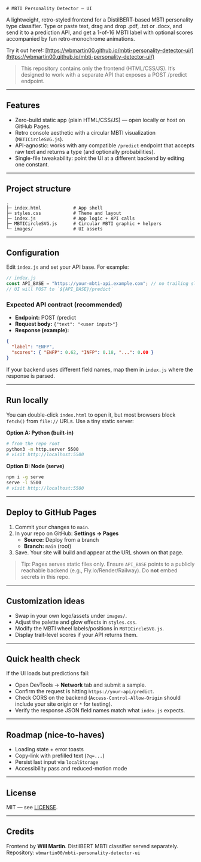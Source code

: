 	# MBTI Personality Detector — UI

A lightweight, retro-styled frontend for a DistilBERT-based MBTI personality type classifier. Type or paste text, drag and drop .pdf, .txt or .docx, and send it to a prediction API, and get a 1-of-16 MBTI label with optional scores accompanied by fun retro-monochrome animations.

Try it out here!: [https://wbmartin00.github.io/mbti-personality-detector-ui/](https://wbmartin00.github.io/mbti-personality-detector-ui/)

> This repository contains only the frontend (HTML/CSS/JS). It’s designed to work with a separate API that exposes a POST /predict endpoint.

---

##  Features
- Zero-build static app (plain HTML/CSS/JS) — open locally or host on GitHub Pages.
- Retro console aesthetic with a circular MBTI visualization (`MBTICircleSVG.js`).
- API-agnostic: works with any compatible `/predict` endpoint that accepts raw text and returns a type (and optionally probabilities).
- Single-file tweakability: point the UI at a different backend by editing one constant.

---

##  Project structure

```
.
├─ index.html            # App shell
├─ styles.css            # Theme and layout
├─ index.js              # App logic + API calls
├─ MBTICircleSVG.js      # Circular MBTI graphic + helpers
└─ images/               # UI assets
```

---

##  Configuration

Edit `index.js` and set your API base. For example:

```js
// index.js
const API_BASE = "https://your-mbti-api.example.com"; // no trailing slash
// UI will POST to `${API_BASE}/predict`
```

### Expected API contract (recommended)
- **Endpoint:** POST /predict
- **Request body:** `{"text": "<user input>"}`
- **Response (example):**
```json
{
  "label": "ENFP",
  "scores": { "ENFP": 0.62, "INFP": 0.18, "...": 0.00 }
}
```

If your backend uses different field names, map them in `index.js` where the response is parsed.

---

##  Run locally

You can double-click `index.html` to open it, but most browsers block `fetch()` from `file://` URLs. Use a tiny static server:

**Option A: Python (built-in)**
```bash
# from the repo root
python3 -m http.server 5500
# visit http://localhost:5500
```

**Option B: Node (serve)**
```bash
npm i -g serve
serve -l 5500
# visit http://localhost:5500
```

---

##  Deploy to GitHub Pages
1. Commit your changes to `main`.
2. In your repo on GitHub: **Settings → Pages**
   - **Source:** Deploy from a branch
   - **Branch:** `main` (root)
3. Save. Your site will build and appear at the URL shown on that page.

> Tip: Pages serves static files only. Ensure `API_BASE` points to a publicly reachable backend (e.g., Fly.io/Render/Railway). Do **not** embed secrets in this repo.

---

##  Customization ideas
- Swap in your own logo/assets under `images/`.
- Adjust the palette and glow effects in `styles.css`.
- Modify the MBTI wheel labels/positions in `MBTICircleSVG.js`.
- Display trait-level scores if your API returns them.

---

##  Quick health check

If the UI loads but predictions fail:
- Open DevTools → **Network** tab and submit a sample.
- Confirm the request is hitting `https://your-api/predict`.
- Check CORS on the backend (`Access-Control-Allow-Origin` should include your site origin or `*` for testing).
- Verify the response JSON field names match what `index.js` expects.

---

##  Roadmap (nice-to-haves)
- Loading state + error toasts
- Copy-link with prefilled text (`?q=...`)
- Persist last input via `localStorage`
- Accessibility pass and reduced-motion mode

---

##  License

MIT — see [LICENSE](./LICENSE).

---

##  Credits

Frontend by **Will Martin**. DistilBERT MBTI classifier served separately.  
Repository: `wbmartin00/mbti-personality-detector-ui`
